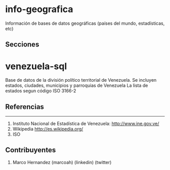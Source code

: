 # info-geografica
Información de bases de datos geográficas (países del mundo, estadísticas, etc)


## Secciones

venezuela-sql
=============
Base de datos de la división político territorial de Venezuela. 
Se incluyen estados, ciudades, municipios y parroquias de Venezuela
La lista de estados segun código ISO 3166-2


## Referencias
-----------

1. Instituto Nacional de Estadística de Venezuela: http://www.ine.gov.ve/
2. Wikipedia http://es.wikipedia.org/
3. ISO

## Contribuyentes

1. Marco Hernandez (marcoah) (linkedin) (twitter)